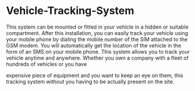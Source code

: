 # Vehicle-Tracking-System
This system can be mounted or fitted in your vehicle in a hidden or suitable
compartment. After this installation, you can easily track your vehicle using your
mobile phone by dialing the mobile number of the SIM attached to the GSM modem.
You will automatically get the location of the vehicle in the form of an SMS on your
mobile phone. This system allows you to track your vehicle anytime and anywhere.
Whether you own a company with a fleet of hundreds of vehicles or you have

expensive piece of equipment and you want to keep an eye on them, this tracking
system without you having to be actually present on the site.
